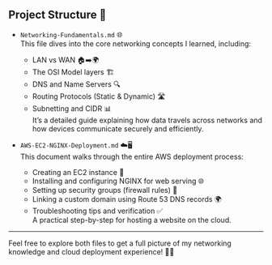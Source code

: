 ## Project Structure 📁

- `Networking-Fundamentals.md` 🌐  
  This file dives into the core networking concepts I learned, including:  
  - LAN vs WAN 🏠➡️🌍  
  - The OSI Model layers 🏗️  
  - DNS and Name Servers 🔍  
  - Routing Protocols (Static & Dynamic) 🛣️  
  - Subnetting and CIDR 📊  
  It’s a detailed guide explaining how data travels across networks and how devices communicate securely and efficiently.

- `AWS-EC2-NGINX-Deployment.md` ☁️🖥️  
  This document walks through the entire AWS deployment process:  
  - Creating an EC2 instance 🚀  
  - Installing and configuring NGINX for web serving 🌐  
  - Setting up security groups (firewall rules) 🔐  
  - Linking a custom domain using Route 53 DNS records 🌍  
  - Troubleshooting tips and verification ✅  
  A practical step-by-step for hosting a website on the cloud.

---

Feel free to explore both files to get a full picture of my networking knowledge and cloud deployment experience! 🚀✨
